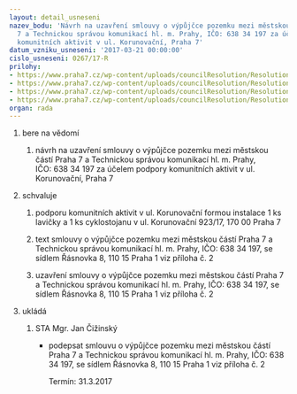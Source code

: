 ```yaml
---
layout: detail_usneseni
nazev_bodu: 'Návrh na uzavření smlouvy o výpůjčce pozemku mezi městskou částí Praha
  7 a Technickou správou komunikací hl. m. Prahy, IČO: 638 34 197 za účelem podpory
  komunitních aktivit v ul. Korunovační, Praha 7'
datum_vzniku_usneseni: '2017-03-21 00:00:00'
cislo_usneseni: 0267/17-R
prilohy:
- https://www.praha7.cz/wp-content/uploads/councilResolution/Resolutions/29164/export/M4DV_Korunovacni_vypujcka_cyklo_lavicka_2017~182163.docx
- https://www.praha7.cz/wp-content/uploads/councilResolution/Resolutions/29164/export/TSK_Korunovacni~182162.doc
- https://www.praha7.cz/wp-content/uploads/councilResolution/Resolutions/29164/export/RARIS_TSK_Korunovacni~182161.pdf
- https://www.praha7.cz/wp-content/uploads/councilResolution/Resolutions/29164/export/export~296475.pdf
organ: rada
---
```

<ol id="urzList" class="urzList_view"><li id="" class="urzClass1"><span name="1">bere na vědomí</span><ol class="urzOlClass"><li style="text-align: left;" id="" class="urzClass2"><span><p>návrh na uzavření smlouvy o výpůjčce pozemku mezi městskou částí Praha 7 a Technickou správou komunikací hl. m. Prahy, IČO:&nbsp;638 34 197 za účelem podpory komunitních aktivit v ul. Korunovační, Praha 7<br></p></span></li></ol></li><li id="" class="urzClass1"><span name="24">schvaluje</span><ol class="urzOlClass"><li style="text-align: left;" id="" class="urzClass2"><span><p>podporu komunitních aktivit v ul. Korunovační formou instalace 1 ks lavičky a 1 ks cyklostojanu v ul. Korunovační 923/17, 170 00 Praha 7<br></p></span></li><li style="text-align: left;" id="" class="urzClass2"><span><p>text smlouvy o výpůjčce pozemku mezi městskou částí Praha 7 a Technickou správou komunikací hl. m. Prahy, IČO: 638 34 197, se sídlem Řásnovka 8, 110 15 Praha 1 viz příloha č. 2</p></span></li><li style="text-align: left;" id="" class="urzClass2"><span><p>uzavření smlouvy o výpůjčce pozemku mezi městskou částí Praha 7 a Technickou správou komunikací hl. m. Prahy, IČO: 638 34 197, se sídlem Řásnovka 8, 110 15 Praha 1 viz příloha č. 2</p></span></li></ol></li><li class="urzClass1" id="urzUkoly"><span name="1">ukládá</span><ol class="urzOlClass"><li class="urzClass2"><span><p>STA Mgr. Jan Čižinský</p></span><ul class="urzUlClass"><li class="urzClass3"><span><p>podepsat smlouvu o výpůjčce pozemku mezi městskou částí Praha 7 a Technickou správou komunikací hl. m. Prahy, IČO: 638 34 197, se sídlem Řásnovka 8, 110 15 Praha 1 viz příloha č. 2</p></span><span class="urzUkolTermin">  Termín:&nbsp;31.3.2017</span></li></ul></li></ol></li></ol>
